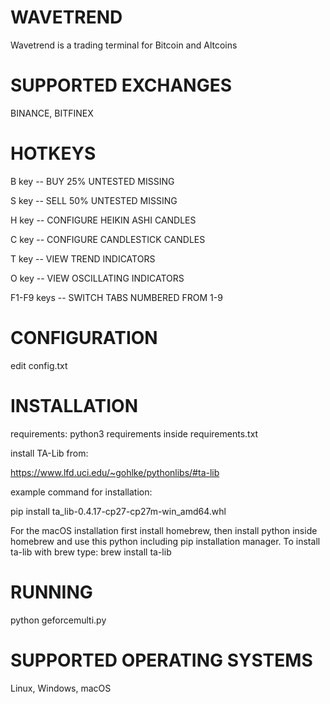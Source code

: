 ﻿WAVETREND
==
Wavetrend is a trading terminal for Bitcoin and Altcoins

SUPPORTED EXCHANGES
=====
BINANCE, BITFINEX

HOTKEYS
=====

B key -- BUY 25% UNTESTED MISSING

S key -- SELL 50% UNTESTED MISSING

H key -- CONFIGURE HEIKIN ASHI CANDLES

C key -- CONFIGURE CANDLESTICK CANDLES

T key -- VIEW TREND INDICATORS

O key -- VIEW OSCILLATING INDICATORS

F1-F9 keys -- SWITCH TABS NUMBERED FROM 1-9

CONFIGURATION
=====

edit config.txt

INSTALLATION
=====
requirements: python3
requirements inside requirements.txt

install TA-Lib from:

https://www.lfd.uci.edu/~gohlke/pythonlibs/#ta-lib

example command for installation:

pip install ta_lib-0.4.17-cp27-cp27m-win_amd64.whl

For the macOS installation first install homebrew,
then install python inside homebrew and use this python
including pip installation manager.
To install ta-lib with brew type:
brew install ta-lib

RUNNING
=====
python geforcemulti.py

SUPPORTED OPERATING SYSTEMS
=====
Linux, Windows, macOS
